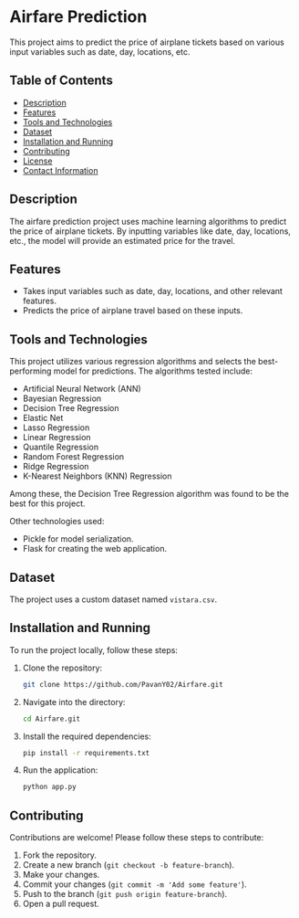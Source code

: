 # Airfare Prediction

This project aims to predict the price of airplane tickets based on various input variables such as date, day, locations, etc.

## Table of Contents

- [Description](#description)
- [Features](#features)
- [Tools and Technologies](#tools-and-technologies)
- [Dataset](#dataset)
- [Installation and Running](#installation-and-running)
- [Contributing](#contributing)
- [License](#license)
- [Contact Information](#contact-information)

## Description

The airfare prediction project uses machine learning algorithms to predict the price of airplane tickets. By inputting variables like date, day, locations, etc., the model will provide an estimated price for the travel.

## Features

- Takes input variables such as date, day, locations, and other relevant features.
- Predicts the price of airplane travel based on these inputs.

## Tools and Technologies

This project utilizes various regression algorithms and selects the best-performing model for predictions. The algorithms tested include:

- Artificial Neural Network (ANN)
- Bayesian Regression
- Decision Tree Regression
- Elastic Net
- Lasso Regression
- Linear Regression
- Quantile Regression
- Random Forest Regression
- Ridge Regression
- K-Nearest Neighbors (KNN) Regression

Among these, the Decision Tree Regression algorithm was found to be the best for this project.

Other technologies used:

- Pickle for model serialization.
- Flask for creating the web application.

## Dataset

The project uses a custom dataset named `vistara.csv`.

## Installation and Running

To run the project locally, follow these steps:

1. Clone the repository:
    ```bash
    git clone https://github.com/PavanY02/Airfare.git
    ```
2. Navigate into the directory:
    ```bash
    cd Airfare.git
    ```
3. Install the required dependencies:
    ```bash
    pip install -r requirements.txt
    ```
4. Run the application:
    ```bash
    python app.py
    ```

## Contributing

Contributions are welcome! Please follow these steps to contribute:

1. Fork the repository.
2. Create a new branch (`git checkout -b feature-branch`).
3. Make your changes.
4. Commit your changes (`git commit -m 'Add some feature'`).
5. Push to the branch (`git push origin feature-branch`).
6. Open a pull request.





